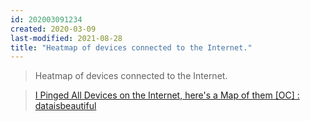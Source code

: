 ```yaml
---
id: 202003091234
created: 2020-03-09
last-modified: 2021-08-28
title: "Heatmap of devices connected to the Internet."
---
```

>Heatmap of devices connected to the Internet. 

>[I Pinged All Devices on the Internet, here's a Map of them [OC] : dataisbeautiful](https://www.reddit.com/r/dataisbeautiful/comments/2evjkz/i_pinged_all_devices_on_the_internet_heres_a_map/)
